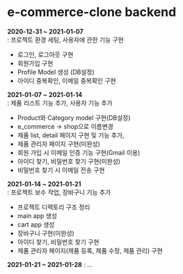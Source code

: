 # e-commerce-clone backend


**2020-12-31 ~ 2021-01-07**  
: 프로젝트 환경 세팅, 사용자에 관한 기능 구현
- 로그인, 로그아웃 구현
- 회원가입 구현 
- Profile Model 생성 (DB설정)
- 아이디 중복확인, 이메일 중복확인 구현   


**2021-01-07 ~ 2021-01-14**   
: 제품 리스트 기능 추가, 사용자 기능 추가
- Product와 Category model 구현(DB설정)
- e_commerce -> shop으로 이름변경
- 제품 list, detail 페이지 구현 및 기능 추가,
- 제품 관리자 페이지 구현(미완성)
- 회원 가입 시 이메일 인증 기능 구현(Gmail 이용)
- 아이디 찾기, 비밀번호 찾기 구현(미완성)
- 비밀번호 찾기 시 이메일 전송 구현


**2021-01-14 ~ 2021-01-21**  
: 프로젝트 보수 작업, 장바구니 기능 추가
- 프로젝트 디렉토리 구조 정리
- main app 생성
- cart app 생성
- 장바구니 구현(미완성)
- 아이디 찾기, 비밀번호 찾기 구현
- 제품 관리자 페이지(제품 등록, 제품 수정, 제품 관리) 구현


**2021-01-21 ~ 2021-01-28**
: ...
